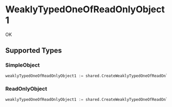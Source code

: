 # WeaklyTypedOneOfReadOnlyObject1

OK


## Supported Types

### SimpleObject

```go
weaklyTypedOneOfReadOnlyObject1 := shared.CreateWeaklyTypedOneOfReadOnlyObject1SimpleObject(shared.SimpleObject{/* values here */})
```

### ReadOnlyObject

```go
weaklyTypedOneOfReadOnlyObject1 := shared.CreateWeaklyTypedOneOfReadOnlyObject1ReadOnlyObject(shared.ReadOnlyObject{/* values here */})
```

